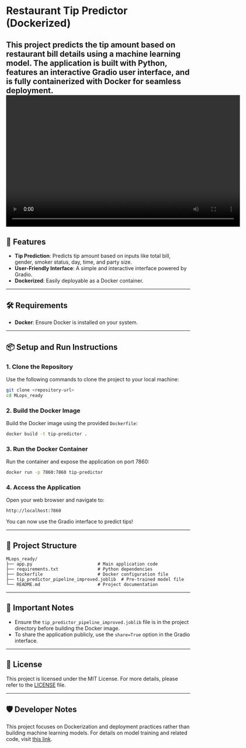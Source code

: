 
# Restaurant Tip Predictor (Dockerized)

This project predicts the tip amount based on restaurant bill details using a machine learning model. The application is built with Python, features an interactive Gradio user interface, and is fully containerized with Docker for seamless deployment.
<video width="640" height="360" controls>
  <source src="showcase.mp4" type="video/mp4">
</video>
---

## 🚀 Features
- **Tip Prediction**: Predicts tip amount based on inputs like total bill, gender, smoker status, day, time, and party size.
- **User-Friendly Interface**: A simple and interactive interface powered by Gradio.
- **Dockerized**: Easily deployable as a Docker container.

---

## 🛠️ Requirements
- **Docker**: Ensure Docker is installed on your system.

---

## 📦 Setup and Run Instructions

### 1. **Clone the Repository**
Use the following commands to clone the project to your local machine:
```bash
git clone <repository-url>
cd MLops_ready
```

### 2. **Build the Docker Image**
Build the Docker image using the provided `Dockerfile`:
```bash
docker build -t tip-predictor .
```

### 3. **Run the Docker Container**
Run the container and expose the application on port 7860:
```bash
docker run -p 7860:7860 tip-predictor
```

### 4. **Access the Application**
Open your web browser and navigate to:
```
http://localhost:7860
```

You can now use the Gradio interface to predict tips!

---

## 📂 Project Structure
```
MLops_ready/
├── app.py                         # Main application code
├── requirements.txt               # Python dependencies
├── Dockerfile                     # Docker configuration file
├── tip_predictor_pipeline_improved.joblib  # Pre-trained model file
└── README.md                      # Project documentation
```

---

## 📝 Important Notes
- Ensure the `tip_predictor_pipeline_improved.joblib` file is in the project directory before building the Docker image.
- To share the application publicly, use the `share=True` option in the Gradio interface.

---

## 📜 License
This project is licensed under the MIT License. For more details, please refer to the [LICENSE](./LICENSE) file.

---

## 🛡️ Developer Notes
This project focuses on Dockerization and deployment practices rather than building machine learning models. For details on model training and related code, visit [this link](https://colab.research.google.com/drive/1ZgVoA1G4NipDO0h7NTp77elotmnhcUXU?usp=sharing).

